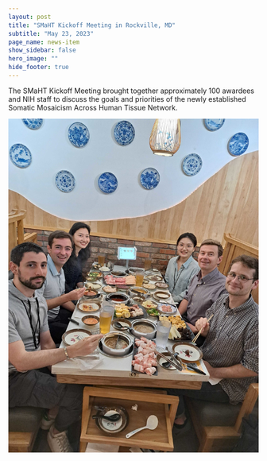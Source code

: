 ```yaml
---
layout: post
title: "SMaHT Kickoff Meeting in Rockville, MD"
subtitle: "May 23, 2023"
page_name: news-item
show_sidebar: false
hero_image: ""
hide_footer: true
---
```


The SMaHT Kickoff Meeting brought together approximately 100 awardees and NIH staff to discuss the goals and priorities of the newly established Somatic Mosaicism Across Human Tissue Network.

![Image](/img/news-images/20230525_124821.jpg)

